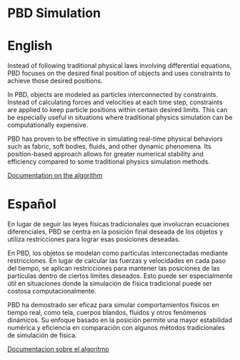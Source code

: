 # PBD Simulation


# English

Instead of following traditional physical laws involving differential equations, PBD focuses on the desired final position of objects and uses constraints to achieve those desired positions.

In PBD, objects are modeled as particles interconnected by constraints. Instead of calculating forces and velocities at each time step, constraints are applied to keep particle positions within certain desired limits. This can be especially useful in situations where traditional physics simulation can be computationally expensive.

PBD has proven to be effective in simulating real-time physical behaviors such as fabric, soft bodies, fluids, and other dynamic phenomena. Its position-based approach allows for greater numerical stability and efficiency compared to some traditional physics simulation methods.

[Documentation on the algorithm](https://matthias-research.github.io/pages/publications/posBasedDyn.pdf)

# Español

En lugar de seguir las leyes físicas tradicionales que involucran ecuaciones diferenciales, PBD se centra en la posición final deseada de los objetos y utiliza restricciones para lograr esas posiciones deseadas.

En PBD, los objetos se modelan como partículas interconectadas mediante restricciones. En lugar de calcular las fuerzas y velocidades en cada paso del tiempo, se aplican restricciones para mantener las posiciones de las partículas dentro de ciertos límites deseados. Esto puede ser especialmente útil en situaciones donde la simulación de física tradicional puede ser costosa computacionalmente.

PBD ha demostrado ser eficaz para simular comportamientos físicos en tiempo real, como tela, cuerpos blandos, fluidos y otros fenómenos dinámicos. Su enfoque basado en la posición permite una mayor estabilidad numérica y eficiencia en comparación con algunos métodos tradicionales de simulación de física.

[Documentacion sobre el algoritmo](https://matthias-research.github.io/pages/publications/posBasedDyn.pdf)
